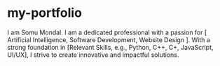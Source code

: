 # my-portfolio
I am Somu Mondal. I am a dedicated professional with a passion for [ Artificial Intelligence, Software Development, Website Design ]. With a strong foundation in [Relevant Skills, e.g., Python, C++, C+, JavaScript, UI/UX], I strive to create innovative and impactful solutions.
